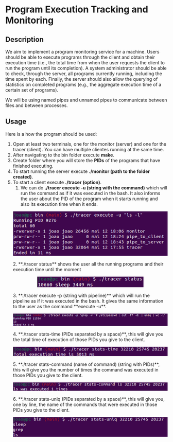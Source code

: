 # Program Execution Tracking and Monitoring
## Description
We aim to implement a program monitoring service for a machine. Users should be able to execute programs through the client and obtain their execution time (i.e., the total time from when the user requests the client to run the program until its completion). A system administrator should be able to check, through the server, all programs currently running, including the time spent by each. Finally, the server should also allow the querying of statistics on completed programs (e.g., the aggregate execution time of a certain set of programs).

We will be using named pipes and unnamed pipes to communicate between files and between processes.

## Usage

Here is a how the program should be used:

1. Open at least two terminals, one for the monitor (server) and one for the tracer (client). You can have multiple clientes running at the same time.
2. After navigating to the bin folder execute **make**.
3. Create folder where you will store the **PIDs** of the programs that have finished executing.
4. To start running the server execute **./monitor (path to the folder created)**.
5. To start a client execute **./tracer (option)**.
	1. We can do **./tracer execute -u (string with the command)** which will run the command as if it was executed in the bash. It also informs the user about the PID of the program when it starts running and also its execution time when it ends.
	<p align="center">
  	  <img src="docs/assets/images/execute-u.png" alt="Execute U">
	</p>
    2. **./tracer status** shows the user all the running programs and their execution time until the moment
    <p align="center">
  	  <img src="docs/assets/images/status.png" alt="Status">
	</p>
    3. **./tracer execute -p (string with pipeline)** which will run the pipeline as if it was executed in the bash. It gives the same information to the user as the command **execute -u**.
    <p align="center">
  	  <img src="docs/assets/images/execute-p.png" alt="Execute P">
	</p>
    4. **./tracer stats-time (PIDs separated by a space)**, this will give you the total time of execution of those PIDs you give to the client.
    <p align="center">
  	  <img src="docs/assets/images/stats-time.png" alt="Stats Time">
	</p>
    5. **./tracer stats-command (name of command) (string with PIDs)**, this will give you the number of times the command was executed in those PIDs you give to the client.
    <p align="center">
  	  <img src="docs/assets/images/stats-command.png" alt="Stats Command">
	</p>
    6. **./tracer stats-uniq (PIDs separated by a space)**, this will give you, one by line, the name of the commands that were executed in those PIDs you give to the client.
    <p align="center">
  	  <img src="docs/assets/images/stats-uniq.png" alt="Stats Uniq">
	</p>

